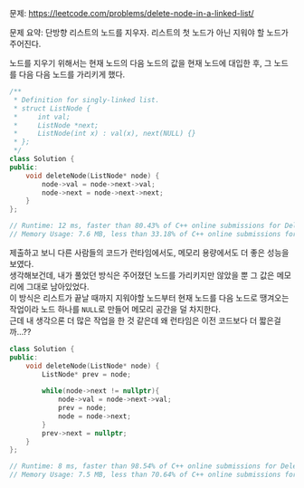 문제: https://leetcode.com/problems/delete-node-in-a-linked-list/        
      
문제 요약: 단방향 리스트의 노드를 지우자. 리스트의 첫 노드가 아닌 지워야 할 노드가 주어진다.         
         
노드를 지우기 위해서는 현재 노드의 다음 노드의 값을 현재 노드에 대입한 후, 그 노드를 다음 다음 노드를 가리키게 했다.        
```cpp
/**
 * Definition for singly-linked list.
 * struct ListNode {
 *     int val;
 *     ListNode *next;
 *     ListNode(int x) : val(x), next(NULL) {}
 * };
 */
class Solution {
public:
    void deleteNode(ListNode* node) {
        node->val = node->next->val;
        node->next = node->next->next;
    }
};

// Runtime: 12 ms, faster than 80.43% of C++ online submissions for Delete Node in a Linked List.
// Memory Usage: 7.6 MB, less than 33.18% of C++ online submissions for Delete Node in a Linked List.
```
           
제출하고 보니 다른 사람들의 코드가 런타임에서도, 메모리 용량에서도 더 좋은 성능을 보였다.        
생각해보건데, 내가 풀었던 방식은 주어졌던 노드를 가리키지만 않았을 뿐 그 값은 메모리에 그대로 남아있었다.    
이 방식은 리스트가 끝날 때까지 지워야할 노드부터 현재 노드를 다음 노드로 땡겨오는 작업이라 노드 하나를 `NULL`로 만들어 메모리 공간을 덜 차지한다.       
근데 내 생각으론 더 많은 작업을 한 것 같은데 왜 런타임은 이전 코드보다 더 짧은걸까...??          
```cpp
class Solution {
public:
    void deleteNode(ListNode* node) {
        ListNode* prev = node;
        
        while(node->next != nullptr){
            node->val = node->next->val;
            prev = node;
            node = node->next;
        }
        prev->next = nullptr;
    }
};

// Runtime: 8 ms, faster than 98.54% of C++ online submissions for Delete Node in a Linked List.
// Memory Usage: 7.5 MB, less than 70.64% of C++ online submissions for Delete Node in a Linked List.
```
